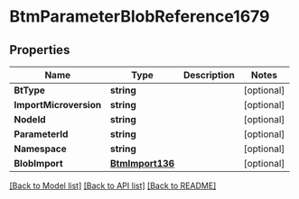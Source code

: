 # BtmParameterBlobReference1679

## Properties

Name | Type | Description | Notes
------------ | ------------- | ------------- | -------------
**BtType** | **string** |  | [optional] 
**ImportMicroversion** | **string** |  | [optional] 
**NodeId** | **string** |  | [optional] 
**ParameterId** | **string** |  | [optional] 
**Namespace** | **string** |  | [optional] 
**BlobImport** | [**BtmImport136**](BTMImport-136.md) |  | [optional] 

[[Back to Model list]](../README.md#documentation-for-models) [[Back to API list]](../README.md#documentation-for-api-endpoints) [[Back to README]](../README.md)


